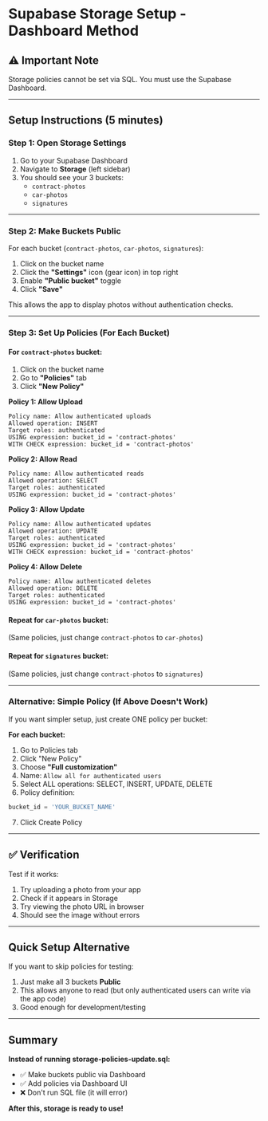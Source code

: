 # Supabase Storage Setup - Dashboard Method

## ⚠️ Important Note
Storage policies cannot be set via SQL. You must use the Supabase Dashboard.

---

## Setup Instructions (5 minutes)

### Step 1: Open Storage Settings

1. Go to your Supabase Dashboard
2. Navigate to **Storage** (left sidebar)
3. You should see your 3 buckets:
   - `contract-photos`
   - `car-photos`
   - `signatures`

---

### Step 2: Make Buckets Public

For each bucket (`contract-photos`, `car-photos`, `signatures`):

1. Click on the bucket name
2. Click the **"Settings"** icon (gear icon) in top right
3. Enable **"Public bucket"** toggle
4. Click **"Save"**

This allows the app to display photos without authentication checks.

---

### Step 3: Set Up Policies (For Each Bucket)

#### For `contract-photos` bucket:

1. Click on the bucket name
2. Go to **"Policies"** tab
3. Click **"New Policy"**

**Policy 1: Allow Upload**
```
Policy name: Allow authenticated uploads
Allowed operation: INSERT
Target roles: authenticated
USING expression: bucket_id = 'contract-photos'
WITH CHECK expression: bucket_id = 'contract-photos'
```

**Policy 2: Allow Read**
```
Policy name: Allow authenticated reads
Allowed operation: SELECT
Target roles: authenticated
USING expression: bucket_id = 'contract-photos'
```

**Policy 3: Allow Update**
```
Policy name: Allow authenticated updates
Allowed operation: UPDATE
Target roles: authenticated
USING expression: bucket_id = 'contract-photos'
WITH CHECK expression: bucket_id = 'contract-photos'
```

**Policy 4: Allow Delete**
```
Policy name: Allow authenticated deletes
Allowed operation: DELETE
Target roles: authenticated
USING expression: bucket_id = 'contract-photos'
```

#### Repeat for `car-photos` bucket:
(Same policies, just change `contract-photos` to `car-photos`)

#### Repeat for `signatures` bucket:
(Same policies, just change `contract-photos` to `signatures`)

---

### Alternative: Simple Policy (If Above Doesn't Work)

If you want simpler setup, just create ONE policy per bucket:

**For each bucket:**
1. Go to Policies tab
2. Click "New Policy"
3. Choose **"Full customization"**
4. Name: `Allow all for authenticated users`
5. Select ALL operations: SELECT, INSERT, UPDATE, DELETE
6. Policy definition:
```sql
bucket_id = 'YOUR_BUCKET_NAME'
```
7. Click Create Policy

---

## ✅ Verification

Test if it works:

1. Try uploading a photo from your app
2. Check if it appears in Storage
3. Try viewing the photo URL in browser
4. Should see the image without errors

---

## Quick Setup Alternative

If you want to skip policies for testing:
1. Just make all 3 buckets **Public**
2. This allows anyone to read (but only authenticated users can write via the app code)
3. Good enough for development/testing

---

## Summary

**Instead of running storage-policies-update.sql:**
- ✅ Make buckets public via Dashboard
- ✅ Add policies via Dashboard UI
- ❌ Don't run SQL file (it will error)

**After this, storage is ready to use!**

